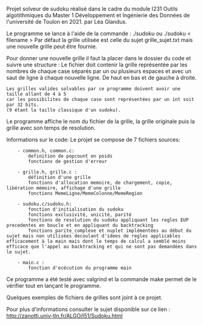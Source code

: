Projet solveur de sudoku réalisé dans le cadre du module I231 Outils algotithmiques
du Master 1 Développement et Ingénierie des Données de l'université de Toulon en 2021.
par Léa Glandus.


Le programme se lance à l'aide de la commande :
                ./sudoku
                ou ./sudoku < filename >
Par défaut la grille utilisée est celle du sujet grille_sujet.txt mais une nouvelle grille peut être fournie.

Pour donner une nouvelle grille il faut la placer dans le dossier du code et suivre une structure :
    Le fichier doit contenir la grille représentée par les nombres de chaque case
    séparés par un ou plusieurs espaces et avec un saut de ligne à chaque nouvelle ligne.
    De haut en bas et de gauche à droite.

    Les grilles valides solvables par ce programme doivent avoir une taille allant de 4 à 5
    car les possibilites de chaque case sont représentées par un int soit par 32 bits.
    (9 étant la taille classique d'un sudoku).


Le programme affiche le nom du fichier de la grille, la grille originale puis la grille avec son temps de resolution.


Informations sur le code:
	Le projet se compose de 7 fichiers sources:

		- common.h, common.c:
		    definition de popcount en poids
		    fonctions de gestion d'erreur

		- grille.h, grille.c : 
			définition d'une grille
			fonctions d'allocation memoire, de chargement, copie, libération mémoire, affichage d'une grille
			fonctions MemeLigne/MemeColonne/MemeRegion
			
		- sudoku.c/sudoku.h:
		    fonction d'initialisation du sudoku
			fonctions exclusivité, unicité, parité
			fonctions de resolution du sudoku appliquant les regles EUP precedentes en boucle et en appliquant du backtracking
			fonctions parite_complexe et nuplet implémentées au début du sujet mais non utilisées decoulant d'idees de regles applicables efficacement à la main mais dont le temps de calcul a semblé moins efficace que l'appel au backtracking et qui ne sont pas demandées dans le sujet.
	    
	    - main.c :
	        fonction d'ecécution du programme main


Ce programme a été testé avec valgrind et la commande make permet de le vérifier tout en lançant le programme.

	
Quelques exemples de fichiers de grilles sont joint à ce projet.


Pour plus d'informations consulter le sujet disponible sur ce lien :
	    http://zanotti.univ-tln.fr/ALGO/I51/Sudoku.html
